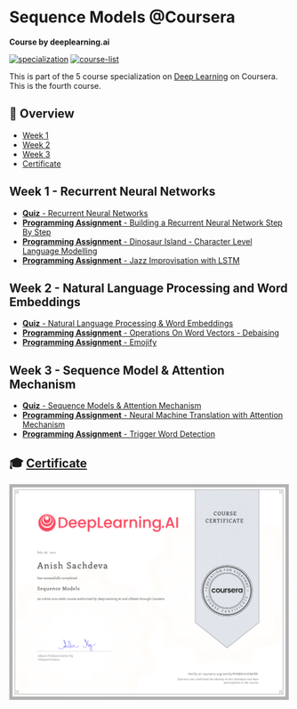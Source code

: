 # Sequence Models @Coursera

__Course by deeplearning.ai__

[![specialization](https://img.shields.io/badge/specialization-Deep%20Learning-<COLOR>.svg)](https://github.com/anishLearnsToCode/deep-learning-ai)
[![course-list](https://img.shields.io/badge/also%20see-Other%20Coursera%20Courses-1f72ff.svg)](https://github.com/anishLearnsToCode/course-list#coursera)

This is part of the 5 course specialization on 
[Deep Learning](https://github.com/anishLearnsToCode/deep-learning-ai) 
on Coursera. This is the fourth course.

## 📖 Overview
- [Week 1](#week-1---recurrent-neural-networks)
- [Week 2](#week-2---natural-language-processing-and-word-embeddings)
- [Week 3](#week-3---sequence-model--attention-mechanism)
- [Certificate](#-certificate)

## Week 1 - Recurrent Neural Networks
- [__Quiz__ - Recurrent Neural Networks](week_1/quiz/quiz.md)
- [__Programming Assignment__ - Building a Recurrent Neural Network Step By Step](week_1/building-recurrent-nn-step-by-step/Building_a_Recurrent_Neural_Network_Step_by_Step_v3b.ipynb)
- [__Programming Assignment__ - Dinosaur Island - Character Level Language Modelling](week_1/dinasour-island-character-level-language-modelling/Dinosaurus_Island_Character_level_language_model_final_v3b.ipynb)
- [__Programming Assignment__ - Jazz Improvisation with LSTM](week_1/jazz-improv-with-lstm/Improvise_a_Jazz_Solo_with_an_LSTM_Network_v3a.ipynb)

## Week 2 - Natural Language Processing and Word Embeddings
- [__Quiz__ - Natural Language Processing & Word Embeddings](week_2/nlp-word-embeddings-quiz/quiz.md)
- [__Programming Assignment__ - Operations On Word Vectors - Debaising](week_2/word-vector-representation/Operations_on_word_vectors_v2a.ipynb)
- [__Programming Assignment__ - Emojify](week_2/)

## Week 3 - Sequence Model & Attention Mechanism
- [__Quiz__ - Sequence Models & Attention Mechanism](week_3/)
- [__Programming Assignment__ - Neural Machine Translation with Attention Mechanism](week_3/)
- [__Programming Assignment__ - Trigger Word Detection](week_3/)

## 🎓 [Certificate](https://coursera.org/verify/)
![certificate](assets/certificate.png)
